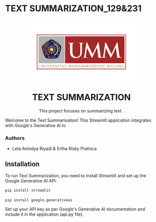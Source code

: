 # TEXT SUMMARIZATION_129&231
<!-- PROJECT LOGO -->
<br />
<div align="center">
    <img src="logo leta.png" alt="Logo" width="360" height="180">

<h1 align="center">TEXT SUMMARIZATION</h1>
  <p align="center">
    This project focuses on summarizing text .
  </p>
</div>

Welcome to the Text Summarixation! This Streamlit application integrates with Google's Generative AI to 
### Authors
- Leta Anindya Riyadi & Ertha Risky Pratisca


## Installation
To run Text Summarization, you need to install Streamlit and set up the Google Generative AI API:

    pip install streamlit

    pip install google.generativeai

Set up your API key as per Google's Generative AI documentation and include it in the application (api.py file).


